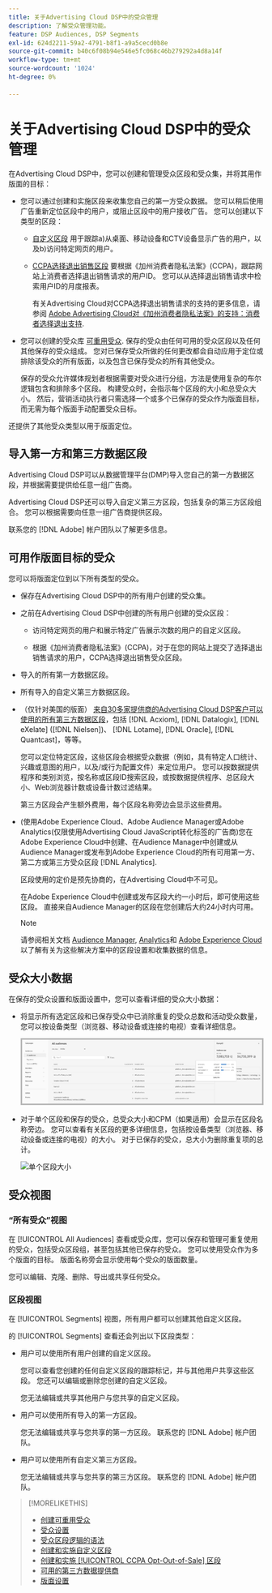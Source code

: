 ```yaml
---
title: 关于Advertising Cloud DSP中的受众管理
description: 了解受众管理功能。
feature: DSP Audiences, DSP Segments
exl-id: 624d2211-59a2-4791-b8f1-a9a5cecd0b8e
source-git-commit: b40c6f08b94e546e5fc068c46b279292a4d8a14f
workflow-type: tm+mt
source-wordcount: '1024'
ht-degree: 0%

---
```


# 关于Advertising Cloud DSP中的受众管理

在Advertising Cloud DSP中，您可以创建和管理受众区段和受众集，并将其用作版面的目标：

* 您可以通过创建和实施区段来收集您自己的第一方受众数据。 您可以稍后使用广告重新定位区段中的用户，或阻止区段中的用户接收广告。 您可以创建以下类型的区段：

   * [自定义区段](/help/dsp/audiences/custom-segment-create.md) 用于跟踪a)从桌面、移动设备和CTV设备显示广告的用户，以及b)访问特定网页的用户。

   * [CCPA选择退出销售区段](/help/dsp/audiences/ccpa-opt-out-segment-create.md) 要根据《加州消费者隐私法案》(CCPA)，跟踪网站上消费者选择退出销售请求的用户ID。 您可以从选择退出销售请求中检索用户ID的月度报表。

      有关Advertising Cloud对CCPA选择退出销售请求的支持的更多信息，请参阅 [Adobe Advertising Cloud对《加州消费者隐私法案》的支持：消费者选择退出支持](https://experienceleague.adobe.com/docs/advertising-cloud/privacy/ad-cloud-ccpa-opt-out-of-sale.html).

* 您可以创建的受众库 [可重用受众](/help/dsp/audiences/reusable-audience-create.md). 保存的受众由任何可用的受众区段以及任何其他保存的受众组成。 您对已保存受众所做的任何更改都会自动应用于定位或排除该受众的所有版面，以及包含已保存受众的所有其他受众。

   保存的受众允许媒体规划者根据需要对受众进行分组，方法是使用复杂的布尔逻辑包含和排除多个区段。 构建受众时，会指示每个区段的大小和总受众大小。 然后，营销活动执行者只需选择一个或多个已保存的受众作为版面目标，而无需为每个版面手动配置受众目标。

还提供了其他受众类型以用于版面定位。

## 导入第一方和第三方数据区段

Advertising Cloud DSP可以从数据管理平台(DMP)导入您自己的第一方数据区段，并根据需要提供给任意一组广告商。

Advertising Cloud DSP还可以导入自定义第三方区段，包括复杂的第三方区段组合。 您可以根据需要向任意一组广告商提供区段。

联系您的 [!DNL Adobe] 帐户团队以了解更多信息。

## 可用作版面目标的受众

您可以将版面定位到以下所有类型的受众。

* 保存在Advertising Cloud DSP中的所有用户创建的受众集。

* 之前在Advertising Cloud DSP中创建的所有用户创建的受众区段：

   * 访问特定网页的用户和展示特定广告展示次数的用户的自定义区段。

   * 根据《加州消费者隐私法案》(CCPA)，对于在您的网站上提交了选择退出销售请求的用户，CCPA选择退出销售受众区段。

* 导入的所有第一方数据区段。

* 所有导入的自定义第三方数据区段。

* （仅针对美国的版面） [来自30多家提供商的Advertising Cloud DSP客户可以使用的所有第三方数据区段](/help/dsp/audiences/third-party-data-providers.md)，包括 [!DNL Acxiom], [!DNL Datalogix], [!DNL eXelate] ([!DNL Nielsen])、 [!DNL Lotame], [!DNL Oracle], [!DNL Quantcast]，等等。

   您可以定位特定区段，这些区段会根据受众数据（例如，具有特定人口统计、兴趣或意图的用户，以及/或行为配置文件）来定位用户。 您可以按数据提供程序和类别浏览，按名称或区段ID搜索区段，或按数据提供程序、总区段大小、Web浏览器计数或设备计数过滤结果。

   第三方区段会产生额外费用，每个区段名称旁边会显示这些费用。

* (使用Adobe Experience Cloud、Adobe Audience Manager或Adobe Analytics(仅限使用Advertising Cloud JavaScript转化标签的广告商)您在Adobe Experience Cloud中创建、在Audience Manager中创建或从Audience Manager或发布到Adobe Experience Cloud的所有可用第一方、第二方或第三方受众区段 [!DNL Analytics].

   区段使用的定价是预先协商的，在Advertising Cloud中不可见。  <!-- Verify -->

   在Adobe Experience Cloud中创建或发布区段大约一小时后，即可使用这些区段。 直接来自Audience Manager的区段在您创建后大约24小时内可用。 <!-- Verify all -->

   >[!NOTE]
   >
   >请参阅相关文档 [Audience Manager](https://experienceleague.adobe.com/docs/audience-manager/user-guide/aam-home.html), [Analytics](https://experienceleague.adobe.com/docs/analytics.html)和 [Adobe Experience Cloud](https://experienceleague.adobe.com/docs/core-services/interface/audiences/audience-library.html) 以了解有关为这些解决方案中的区段设置和收集数据的信息。

## 受众大小数据

在保存的受众设置和版面设置中，您可以查看详细的受众大小数据：

* 将显示所有选定区段和已保存受众中已消除重复的受众总数和活动受众数量，您可以按设备类型（浏览器、移动设备或连接的电视）查看详细信息。

   ![总受众规模](/help/dsp/assets/audience-size.png)

* 对于单个区段和保存的受众，总受众大小和CPM（如果适用）会显示在区段名称旁边。 您可以查看有关区段的更多详细信息，包括按设备类型（浏览器、移动设备或连接的电视）的大小。 对于已保存的受众，总大小为删除重复项的总计。

   ![单个区段大小](/help/dsp/assets/audience-size-segment.png)

## 受众视图

### “所有受众”视图

在 [!UICONTROL All Audiences] 查看或受众库，您可以保存和管理可重复使用的受众，包括受众区段组，甚至包括其他已保存的受众。 您可以使用受众作为多个版面的目标。 版面名称旁会显示使用每个受众的版面数量。

您可以编辑、克隆、删除、导出或共享任何受众。

### 区段视图

在 [!UICONTROL Segments] 视图，所有用户都可以创建其他自定义区段。

的 [!UICONTROL Segments] 查看还会列出以下区段类型：

* 用户可以使用所有用户创建的自定义区段。

   您可以查看您创建的任何自定义区段的跟踪标记，并与其他用户共享这些区段。 您还可以编辑或删除您创建的自定义区段。

   您无法编辑或共享其他用户与您共享的自定义区段。

* 用户可以使用所有导入的第一方区段。

   您无法编辑或共享与您共享的第一方区段。 联系您的 [!DNL Adobe] 帐户团队。

* 用户可以使用所有自定义第三方区段。

   您无法编辑或共享与您共享的第三方区段。 联系您的 [!DNL Adobe] 帐户团队。

>[!MORELIKETHIS]
>
>* [创建可重用受众](reusable-audience-create.md)
>* [受众设置](audience-settings.md)
>* [受众区段逻辑的语法](audience-segment-logic-syntax.md)
>* [创建和实施自定义区段](custom-segment-create.md)
>* [创建和实施 [!UICONTROL CCPA Opt-Out-of-Sale] 区段](ccpa-opt-out-segment-create.md)
>* [可用的第三方数据提供商](third-party-data-providers.md)
>* [版面设置](/help/dsp/campaign-management/placements/placement-settings.md)

